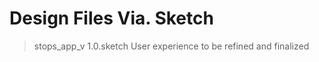 # Design Files **Via. Sketch**

> stops_app_v 1.0.sketch
>User experience to be refined and finalized 
